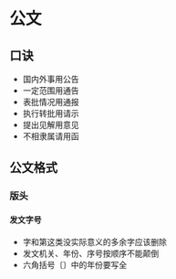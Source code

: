# 公文

## 口诀

* 国内外事用公告
* 一定范围用通告
* 表批情况用通报
* 执行转批用请示
* 提出见解用意见
* 不相隶属请用函

## 公文格式

### 版头

#### 发文字号

* 字和第这类没实际意义的多余字应该删除
* 发文机关、年份、序号按顺序不能颠倒
* 六角括号〔〕中的年份要写全
